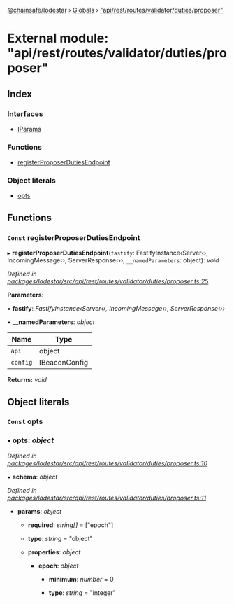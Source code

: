 [@chainsafe/lodestar](../README.md) › [Globals](../globals.md) › ["api/rest/routes/validator/duties/proposer"](_api_rest_routes_validator_duties_proposer_.md)

# External module: "api/rest/routes/validator/duties/proposer"

## Index

### Interfaces

* [IParams](../interfaces/_api_rest_routes_validator_duties_proposer_.iparams.md)

### Functions

* [registerProposerDutiesEndpoint](_api_rest_routes_validator_duties_proposer_.md#const-registerproposerdutiesendpoint)

### Object literals

* [opts](_api_rest_routes_validator_duties_proposer_.md#const-opts)

## Functions

### `Const` registerProposerDutiesEndpoint

▸ **registerProposerDutiesEndpoint**(`fastify`: FastifyInstance‹Server‹›, IncomingMessage‹›, ServerResponse‹››, `__namedParameters`: object): *void*

*Defined in [packages/lodestar/src/api/rest/routes/validator/duties/proposer.ts:25](https://github.com/ChainSafe/lodestar/blob/bd8798297/packages/lodestar/src/api/rest/routes/validator/duties/proposer.ts#L25)*

**Parameters:**

▪ **fastify**: *FastifyInstance‹Server‹›, IncomingMessage‹›, ServerResponse‹››*

▪ **__namedParameters**: *object*

Name | Type |
------ | ------ |
`api` | object |
`config` | IBeaconConfig |

**Returns:** *void*

## Object literals

### `Const` opts

### ▪ **opts**: *object*

*Defined in [packages/lodestar/src/api/rest/routes/validator/duties/proposer.ts:10](https://github.com/ChainSafe/lodestar/blob/bd8798297/packages/lodestar/src/api/rest/routes/validator/duties/proposer.ts#L10)*

▪ **schema**: *object*

*Defined in [packages/lodestar/src/api/rest/routes/validator/duties/proposer.ts:11](https://github.com/ChainSafe/lodestar/blob/bd8798297/packages/lodestar/src/api/rest/routes/validator/duties/proposer.ts#L11)*

* **params**: *object*

  * **required**: *string[]* = ["epoch"]

  * **type**: *string* = "object"

  * **properties**: *object*

    * **epoch**: *object*

      * **minimum**: *number* = 0

      * **type**: *string* = "integer"
